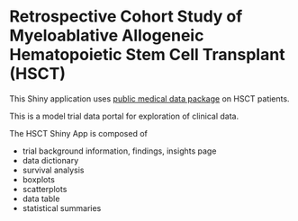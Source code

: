 # Retrospective Cohort Study of Myeloablative Allogeneic Hematopoietic Stem Cell Transplant (HSCT)

This Shiny application uses [public medical data package](https://rdrr.io/cran/medicaldata/man/cytomegalovirus.html) on HSCT patients.

This is a model trial data portal for exploration of clinical data.

The HSCT Shiny App is composed of
  * trial background information, findings, insights page
  * data dictionary
  * survival analysis
  * boxplots
  * scatterplots
  * data table
  * statistical summaries
  
